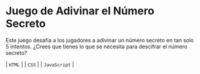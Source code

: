# Juego de Adivinar el Número Secreto

Este juego desafía a los jugadores a adivinar un número secreto en tan solo 5 intentos. ¿Crees que tienes lo que se necesita para descifrar el número secreto?

| `HTML` | | `CSS` | | `JavaScript` |
